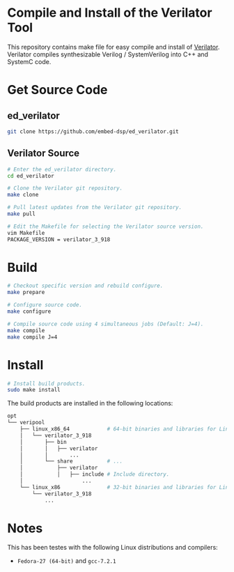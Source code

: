 
Compile and Install of the Verilator Tool
=========================================

This repository contains make file for easy compile and install of [Verilator](https://www.veripool.org/wiki/verilator).
Verilator compiles synthesizable Verilog / SystemVerilog into C++ and SystemC code.

Get Source Code
===============

## ed_verilator
```bash
git clone https://github.com/embed-dsp/ed_verilator.git
```

## Verilator Source
```bash
# Enter the ed_verilator directory.
cd ed_verilator

# Clone the Verilator git repository.
make clone

# Pull latest updates from the Verilator git repository.
make pull

# Edit the Makefile for selecting the Verilator source version.
vim Makefile
PACKAGE_VERSION = verilator_3_918
```

Build
=====
```bash
# Checkout specific version and rebuild configure.
make prepare

# Configure source code.
make configure

# Compile source code using 4 simultaneous jobs (Default: J=4).
make compile
make compile J=4
```

Install
=======
```bash
# Install build products.
sudo make install
```

The build products are installed in the following locations:
```bash
opt
└── veripool
    ├── linux_x86_64            # 64-bit binaries and libraries for Linux
    │   └── verilator_3_918
    │       ├── bin
    │       │   ├── verilator
    │       │       ...
    │       └── share           # ...
    │           ├── verilator
    │           │   ├── include # Include directory.
    │                   ...
    └── linux_x86               # 32-bit binaries and libraries for Linux
        └── verilator_3_918
            ...
```

Notes
=====

This has been testes with the following Linux distributions and compilers:
* `Fedora-27 (64-bit)` and `gcc-7.2.1`
